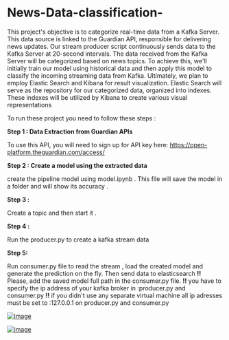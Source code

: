 # News-Data-classification-
This project's objective is to categorize real-time data from a Kafka Server. This data source is linked to the Guardian API, responsible for delivering news updates. Our stream producer script continuously sends data to the Kafka Server at 20-second intervals. The data received from the Kafka Server will be categorized based on news topics. To achieve this, we'll initially train our model using historical data and then apply this model to classify the incoming streaming data from Kafka.
Ultimately, we plan to employ Elastic Search and Kibana for result visualization. Elastic Search will serve as the repository for our categorized data, organized into indexes. These indexes will be utilized by Kibana to create various visual representations

To run these project you need to follow these steps :

**Step 1 : Data Extraction from Guardian APIs**


To use this API, you will need to sign up for API key here:
https://open-platform.theguardian.com/access/


**Step 2 : Create a model using the extracted data**


create the pipeline model using model.ipynb . This file will save the model in a folder and will show its accuracy .


**Step 3 :**


Create a topic and then start it .


**Step 4 :**


Run the producer.py to create a kafka stream data 


**Step 5:** 


 Run  consumer.py file to read the stream , load the created model and generate the prediction on the fly. Then send data to elasticsearch 
       **!!** Please, add the saved model full path in the consumer.py file.
      **!!** you have to specify the ip address of your kafka broker in :producer.py and consumer.py
       **!!** if you didn't use any separate virtual machine all ip adresses must be set to :127.0.0.1 on producer.py and consumer.py

       
[![image](https://www.linkpicture.com/q/Screenshot-2023-09-25-161902.png)](https://www.linkpicture.com/view.php?img=LPic651196ef0b7b4909732268)



[![image](https://www.linkpicture.com/q/Screenshot-2023-09-25-161848.png)](https://www.linkpicture.com/view.php?img=LPic6511972dd68c91453229749)

